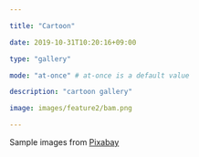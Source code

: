 ```yaml
---

title: "Cartoon"

date: 2019-10-31T10:20:16+09:00

type: "gallery"

mode: "at-once" # at-once is a default value

description: "cartoon gallery"

image: images/feature2/bam.png

---
```


Sample images from [Pixabay](https://pixabay.com)
